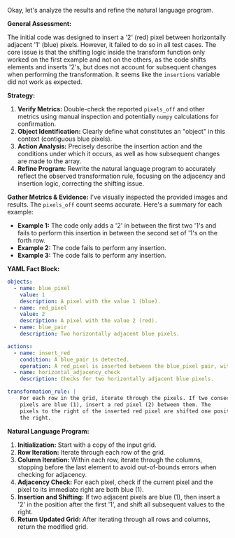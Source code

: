 Okay, let's analyze the results and refine the natural language program.

**General Assessment:**

The initial code was designed to insert a '2' (red) pixel between horizontally adjacent '1' (blue) pixels. However, it failed to do so in all test cases. The core issue is that the shifting logic inside the transform function only worked on the first example and not on the others, as the code shifts elements and inserts '2's, but does not account for subsequent changes when performing the transformation. It seems like the `insertions` variable did not work as expected.

**Strategy:**

1.  **Verify Metrics:** Double-check the reported `pixels_off` and other metrics using manual inspection and potentially `numpy` calculations for confirmation.
2.  **Object Identification:** Clearly define what constitutes an "object" in this context (contiguous blue pixels).
3.  **Action Analysis:** Precisely describe the insertion action and the conditions under which it occurs, as well as how subsequent changes are made to the array.
4.  **Refine Program:** Rewrite the natural language program to accurately reflect the observed transformation rule, focusing on the adjacency and insertion logic, correcting the shifting issue.

**Gather Metrics & Evidence:**
I've visually inspected the provided images and results. The `pixels_off` count seems accurate. Here's a summary for each example:

*   **Example 1:** The code only adds a '2' in between the first two '1's and fails to perform this insertion in between the second set of '1's on the forth row.
*   **Example 2:** The code fails to perform any insertion.
*   **Example 3:** The code fails to perform any insertion.

**YAML Fact Block:**


```yaml
objects:
  - name: blue_pixel
    value: 1
    description: A pixel with the value 1 (blue).
  - name: red_pixel
    value: 2
    description: A pixel with the value 2 (red).
  - name: blue_pair
    description: Two horizontally adjacent blue pixels.

actions:
  - name: insert_red
    condition: A blue_pair is detected.
    operation: A red_pixel is inserted between the blue_pixel pair, with appropriate array shifting to the right.
  - name: horizontal_adjacency_check
    description: Checks for two horizontally adjacent blue pixels.

transformation_rule: |
    For each row in the grid, iterate through the pixels. If two consecutive
    pixels are blue (1), insert a red pixel (2) between them. The
    pixels to the right of the inserted red pixel are shifted one position to
    the right.
```


**Natural Language Program:**

1.  **Initialization:** Start with a copy of the input grid.
2.  **Row Iteration:** Iterate through each row of the grid.
3.  **Column Iteration:** Within each row, iterate through the columns, stopping before the last element to avoid out-of-bounds errors when checking for adjacency.
4.  **Adjacency Check:** For each pixel, check if the current pixel and the pixel to its immediate right are both blue (1).
5.  **Insertion and Shifting:** If two adjacent pixels are blue (1), then insert a '2' in the position after the first '1', and shift all subsequent values to the right.
6. **Return Updated Grid:** After iterating through all rows and columns, return the modified grid.


